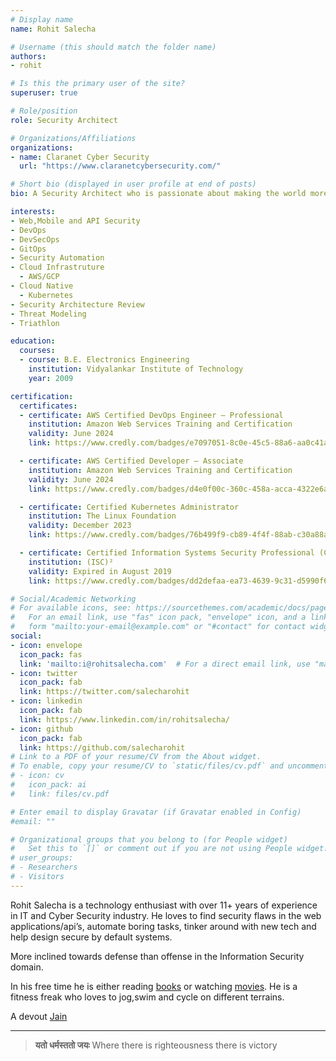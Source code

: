 ```yaml
---
# Display name
name: Rohit Salecha

# Username (this should match the folder name)
authors:
- rohit

# Is this the primary user of the site?
superuser: true

# Role/position
role: Security Architect

# Organizations/Affiliations
organizations:
- name: Claranet Cyber Security
  url: "https://www.claranetcybersecurity.com/"

# Short bio (displayed in user profile at end of posts)
bio: A Security Architect who is passionate about making the world more secure, one bit at a time.

interests:
- Web,Mobile and API Security
- DevOps
- DevSecOps
- GitOps
- Security Automation
- Cloud Infrastruture
  - AWS/GCP
- Cloud Native
  - Kubernetes
- Security Architecture Review
- Threat Modeling
- Triathlon

education:
  courses:
  - course: B.E. Electronics Engineering
    institution: Vidyalankar Institute of Technology
    year: 2009

certification:
  certificates:
  - certificate: AWS Certified DevOps Engineer – Professional
    institution: Amazon Web Services Training and Certification
    validity: June 2024
    link: https://www.credly.com/badges/e7097051-8c0e-45c5-88a6-aa0c41a62ff8/public_url

  - certificate: AWS Certified Developer – Associate
    institution: Amazon Web Services Training and Certification
    validity: June 2024
    link: https://www.credly.com/badges/d4e0f00c-360c-458a-acca-4322e6ab8e3d/public_url

  - certificate: Certified Kubernetes Administrator
    institution: The Linux Foundation
    validity: December 2023
    link: https://www.credly.com/badges/76b499f9-cb89-4f4f-88ab-c30a88aa8e49/public_url

  - certificate: Certified Information Systems Security Professional (CISSP)
    institution: (ISC)²
    validity: Expired in August 2019
    link: https://www.credly.com/badges/dd2defaa-ea73-4639-9c31-d5990f6f047d/public_url

# Social/Academic Networking
# For available icons, see: https://sourcethemes.com/academic/docs/page-builder/#icons
#   For an email link, use "fas" icon pack, "envelope" icon, and a link in the
#   form "mailto:your-email@example.com" or "#contact" for contact widget.
social:
- icon: envelope
  icon_pack: fas
  link: 'mailto:i@rohitsalecha.com'  # For a direct email link, use "mailto:test@example.org".
- icon: twitter
  icon_pack: fab
  link: https://twitter.com/salecharohit
- icon: linkedin
  icon_pack: fab
  link: https://www.linkedin.com/in/rohitsalecha/
- icon: github
  icon_pack: fab
  link: https://github.com/salecharohit
# Link to a PDF of your resume/CV from the About widget.
# To enable, copy your resume/CV to `static/files/cv.pdf` and uncomment the lines below.
# - icon: cv
#   icon_pack: ai
#   link: files/cv.pdf

# Enter email to display Gravatar (if Gravatar enabled in Config)
#email: ""

# Organizational groups that you belong to (for People widget)
#   Set this to `[]` or comment out if you are not using People widget.
# user_groups:
# - Researchers
# - Visitors
---
```


Rohit Salecha is a technology enthusiast with over 11+ years of experience in IT and Cyber Security industry. He loves to find security flaws in the web applications/api’s, automate boring tasks, tinker around with new tech and help design secure by default systems.

More inclined towards defense than offense in the Information Security domain.

In his free time he is either reading [books](https://www.goodreads.com/review/list/76845050-rohit-salecha?shelf=read) or watching [movies](https://www.imdb.com/list/ls040083918/).
He is a fitness freak who loves to jog,swim and cycle on different terrains.

A devout [Jain](https://en.wikipedia.org/wiki/Jainism)

---

> **यतो धर्मस्ततो जयः** Where there is righteousness there is victory
